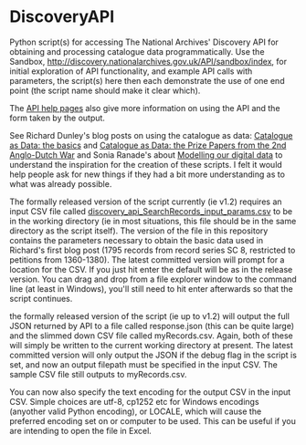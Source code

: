 # DiscoveryAPI
Python script(s) for accessing The National Archives' Discovery API for obtaining and processing catalogue data programmatically.  Use the Sandbox, http://discovery.nationalarchives.gov.uk/API/sandbox/index, for initial exploration of API functionality, and example API calls with parameters, the script(s) here then each demonstrate the use of one end point (the script name should make it clear which).

The [API help pages](http://discovery.nationalarchives.gov.uk/API/Help) also give more information on using the API and the form taken by the output.

See Richard Dunley's blog posts on using the catalogue as data: [Catalogue as Data: the basics](http://blog.nationalarchives.gov.uk/blog/catalogue-data-basics/) and [Catalogue as Data: the Prize Papers from the 2nd Anglo-Dutch War](http://blog.nationalarchives.gov.uk/blog/catalogue-data-prize-papers-2nd-anglo-dutch-war/) and Sonia Ranade's about [Modelling our digital data](http://blog.nationalarchives.gov.uk/blog/modelling-digital-archival-data/) to understand the inspiration for the creation of these scripts.  I felt it would help people ask for new things if they had a bit more understanding as to what was already possible.

The formally released version of the script currently (ie v1.2) requires an input CSV file called [discovery_api_SearchRecords_input_params.csv](https://github.com/DavidUnderdown/DiscoveryAPI/blob/master/discovery_api_SearchRecords_input_params.csv) to be in the working directory (ie in most situations, this file should be in the same directory as the script itself).  The version of the file in this repository contains the parameters necessary to obtain the basic data used in Richard's first blog post (1795 records from record series SC 8, restricted to petitions from 1360-1380).  The latest committed version will prompt for a location for the CSV.  If you just hit enter the default will be as in the release version.  You can drag and drop from a file explorer window to the command line (at least in Windows), you'll still need to hit enter afterwards so that the script continues.

the formally released version of the script (ie up to v1.2) will output the full JSON returned by API to a file called response.json (this can be quite large) and the slimmed down CSV file called myRecords.csv.  Again, both of these will simply be written to the current working directory at present.  The latest committed version will only output the JSON if the debug flag in the script is set, and now an output filepath must be specified in the input CSV.  The sample CSV file still outputs to myRecords.csv.

You can now also specify the text encoding for the output CSV in the input CSV.  Simple choices are utf-8, cp1252 etc for Windows encodings (anyother valid Python encoding), or LOCALE, which will cause the preferred encoding set on or computer to be used.  This can be useful if you are intending to open the file in Excel.